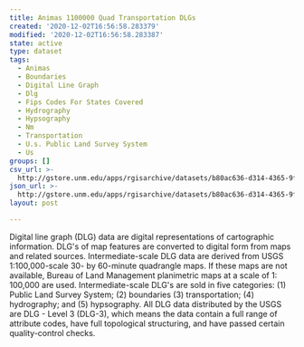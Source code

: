 ```yaml
---
title: Animas 1100000 Quad Transportation DLGs
created: '2020-12-02T16:56:58.283379'
modified: '2020-12-02T16:56:58.283387'
state: active
type: dataset
tags:
  - Animas
  - Boundaries
  - Digital Line Graph
  - Dlg
  - Fips Codes For States Covered
  - Hydrography
  - Hypsography
  - Nm
  - Transportation
  - U.s. Public Land Survey System
  - Us
groups: []
csv_url: >-
  http://gstore.unm.edu/apps/rgisarchive/datasets/b80ac636-d314-4365-9f0e-74184b0fee87/tanimasshp.derived.csv
json_url: >-
  http://gstore.unm.edu/apps/rgisarchive/datasets/b80ac636-d314-4365-9f0e-74184b0fee87/tanimasshp.derived.json
layout: post

---
```


Digital line graph (DLG) data are digital representations of
cartographic information. DLG's of map features are
converted to digital form from maps and related sources.
Intermediate-scale DLG data are derived from USGS
1:100,000-scale 30- by 60-minute quadrangle maps. If these
maps are not available, Bureau of Land Management
planimetric maps at a scale of 1: 100,000 are used.
Intermediate-scale DLG's are sold in five categories: (1)
Public Land Survey System; (2) boundaries (3)
transportation; (4) hydrography; and (5) hypsography. All
DLG data distributed by the USGS are DLG - Level 3 (DLG-3),
which means the data contain a full range of attribute
codes, have full topological structuring, and have passed
certain quality-control checks.

